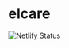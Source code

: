 # elcare
[![Netlify Status](https://api.netlify.com/api/v1/badges/a04a5c02-7eef-4a9b-a423-7639e431f85c/deploy-status)](https://app.netlify.com/sites/samrat-elcare/deploys)
